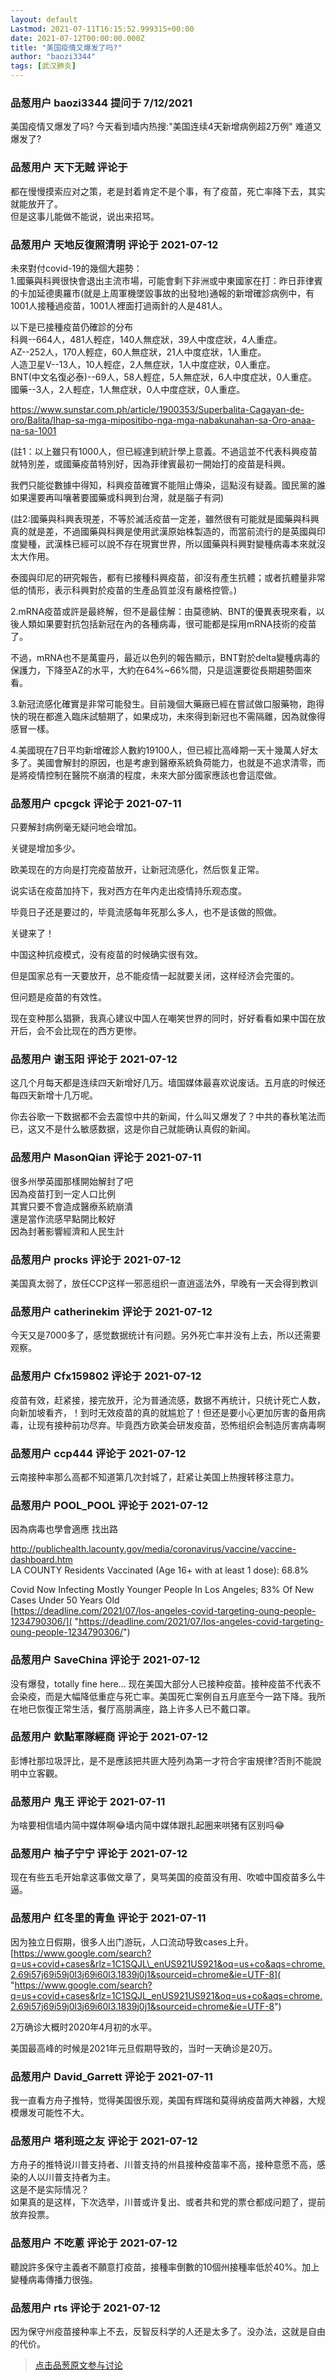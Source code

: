 ```yaml
---
layout: default
Lastmod: 2021-07-11T16:15:52.999315+00:00
date: 2021-07-12T00:00:00.000Z
title: "美国疫情又爆发了吗?"
author: "baozi3344"
tags: [武汉肺炎]
---
```



### 品葱用户 **baozi3344** 提问于 7/12/2021
    
美国疫情又爆发了吗? 今天看到墙内热搜:"美国连续4天新增病例超2万例" 难道又爆发了?
    
                

### 品葱用户 **天下无贼** 评论于 
        
都在慢慢摸索应对之策，老是封着肯定不是个事，有了疫苗，死亡率降下去，其实就能放开了。  
但是这事儿能做不能说，说出来招骂。
        
                

### 品葱用户 **天地反復照清明** 评论于 2021-07-12
        
未來對付covid-19的幾個大趨勢：  
1.國藥與科興很快會退出主流市場，可能會剩下非洲或中東國家在打：昨日菲律賓的卡加延德奧羅市(就是上周軍機墜毀事故的出發地)通報的新增確診病例中，有1001人接種過疫苗，1001人裡面打過兩針的人是481人。  
  
以下是已接種疫苗仍確診的分布  
科興--664人，481人輕症，140人無症狀，39人中度症狀，4人重症。  
AZ--252人，170人輕症，60人無症狀，21人中度症狀，1人重症。  
人造卫星V--13人，10人輕症，2人無症狀，1人中度症狀，0人重症。  
BNT(中文名復必泰)--69人，58人輕症，5人無症狀，6人中度症狀，0人重症。  
國藥--3人，2人輕症，1人無症狀，0人中度症狀，0人重症。  
  
https://www.sunstar.com.ph/article/1900353/Superbalita-Cagayan-de-oro/Balita/Ihap-sa-mga-mipositibo-nga-mga-nabakunahan-sa-Oro-anaa-na-sa-1001  
  
(註1：以上雖只有1000人，但已經達到統計學上意義。不過這並不代表科興疫苗就特別差，或國藥疫苗特別好，因為菲律賓最初一開始打的疫苗是科興。  
  
我們只能從數據中得知，科興疫苗確實不能阻止傳染，這點沒有疑義。國民黨的誰如果還要再叫嚷著要國藥或科興到台灣，就是腦子有洞)  
  
(註2:國藥與科興表現差，不等於滅活疫苗一定差，雖然很有可能就是國藥與科興真的就是差，不過國藥與科興是使用武漢原始株製造的，而當前流行的是英國與印度變種，武漢株已經可以說不存在現實世界，所以國藥與科興對變種病毒本來就沒太大作用。  
  
泰國與印尼的研究報告，都有已接種科興疫苗，卻沒有產生抗體；或者抗體量非常低的情形，表示科興對於疫苗的生產品質並沒有嚴格控管。)  
  
2.mRNA疫苗或許是最終解，但不是最佳解：由莫德納、BNT的優異表現來看，以後人類如果要對抗包括新冠在內的各種病毒，很可能都是採用mRNA技術的疫苗了。  
  
不過，mRNA也不是萬靈丹，最近以色列的報告顯示，BNT對於delta變種病毒的保護力，下降至AZ的水平，大約在64%~66%間，只是這還要從長期趨勢圖來看。  
  
3.新冠流感化確實是非常可能發生。目前幾個大藥廠已經在嘗試做口服藥物，跑得快的現在都進入臨床試驗期了，如果成功，未來得到新冠也不需隔離，因為就像得感冒一樣。  
  
4.美國現在7日平均新增確診人數約19100人，但已經比高峰期一天十幾萬人好太多了。美國會解封的原因，也是考慮到醫療系統負荷能力，也就是不追求清零，而是將疫情控制在醫院不崩潰的程度，未來大部分國家應該也會這麼做。
        
                

### 品葱用户 **cpcgck** 评论于 2021-07-11
        
只要解封病例毫无疑问地会增加。  
  
关键是增加多少。  
  
欧美现在的方向是打完疫苗放开，让新冠流感化，然后恢复正常。  
  
说实话在疫苗加持下，我对西方在年内走出疫情持乐观态度。  
  
毕竟日子还是要过的，毕竟流感每年死那么多人，也不是该做的照做。  
  
关键来了！  
  
中国这种抗疫模式，没有疫苗的时候确实很有效。  
  
但是国家总有一天要放开，总不能疫情一起就要关闭，这样经济会完蛋的。  
  
但问题是疫苗的有效性。  
  
现在变种那么猖獗，我真心建议中国人在嘲笑世界的同时，好好看看如果中国在放开后，会不会比现在的西方更惨。
        
                

### 品葱用户 **谢玉阳** 评论于 2021-07-12
        
这几个月每天都是连续四天新增好几万。墙国媒体最喜欢说废话。五月底的时候还每四天新增十几万呢。  
  
你去谷歌一下数据都不会去震惊中共的新闻，什么叫又爆发了？中共的春秋笔法而已，这又不是什么敏感数据，这是你自己就能确认真假的新闻。
        
                

### 品葱用户 **MasonQian** 评论于 2021-07-11
        
很多州學英國那樣開始解封了吧  
因為疫苗打到一定人口比例  
其實只要不會造成醫療系統崩潰  
還是當作流感早點開比較好  
因為封著影響經濟和人民生計
        
                

### 品葱用户 **procks** 评论于 2021-07-12
        
美国真太弱了，放任CCP这样一邪恶组织一直逍遥法外，早晚有一天会得到教训
        
                

### 品葱用户 **catherinekim** 评论于 2021-07-12
        
今天又是7000多了，感觉数据统计有问题。另外死亡率并没有上去，所以还需要观察。
        
                

### 品葱用户 **Cfx159802** 评论于 2021-07-12
        
疫苗有效，赶紧接，接完放开，沦为普通流感，数据不再统计，只统计死亡人数，向新加坡看齐，！到时无效疫苗的真的就尴尬了！但还是要小心更加厉害的备用病毒，让现有接种前功尽弃。毕竟西方欧美会研发疫苗，恐怖组织会制造厉害病毒啊
        
                

### 品葱用户 **ccp444** 评论于 2021-07-12
        
云南接种率那么高都不知道第几次封城了，赶紧让美国上热搜转移注意力。
        
                

### 品葱用户 **POOL_POOL** 评论于 2021-07-12
        
因為病毒也學會適應 找出路  
  
http://publichealth.lacounty.gov/media/coronavirus/vaccine/vaccine-dashboard.htm  
LA COUNTY Residents Vaccinated (Age 16+ with at least 1 dose): 68.8%  
  
Covid Now Infecting Mostly Younger People In Los Angeles; 83% Of New Cases Under 50 Years Old  
[https://deadline.com/2021/07/los-angeles-covid-targeting-oung-people-1234790306/]( "https://deadline.com/2021/07/los-angeles-covid-targeting-oung-people-1234790306/")
        
                

### 品葱用户 **SaveChina** 评论于 2021-07-12
        
没有爆發，totally fine here... 现在美国大部分人已接种疫苗。接种疫苗不代表不会染疫，而是大幅降低重症与死亡率。美国死亡案例自五月底至今一路下降。我所在地已恢復正常生活，餐厅高朋满座，路上许多人已不戴口罩。
        
                

### 品葱用户 **欽點軍隊經商** 评论于 2021-07-12
        
彭博社那垃圾評比，是不是應該把共匪大陸列為第一才符合宇宙規律?否則不能說明中立客觀。
        
                

### 品葱用户 **鬼王** 评论于 2021-07-11
        
为啥要相信墙内简中媒体啊😂墙内简中媒体跟扎起圈来哄猪有区别吗😂
        
                

### 品葱用户 **柚子宁宁** 评论于 2021-07-12
        
现在有些五毛开始拿这事做文章了，臭骂美国的疫苗没有用、吹嘘中国疫苗多么牛逼。
        
                

### 品葱用户 **红冬里的青鱼** 评论于 2021-07-11
        
因为独立日假期，很多人出门游玩，人口流动导致cases上升。  
[https://www.google.com/search?q=us+covid+cases&rlz=1C1SQJL\_enUS921US921&oq=us+co&aqs=chrome.2.69i57j69i59j0l3j69i60l3.1839j0j1&sourceid=chrome&ie=UTF-8]( "https://www.google.com/search?q=us+covid+cases&rlz=1C1SQJL_enUS921US921&oq=us+co&aqs=chrome.2.69i57j69i59j0l3j69i60l3.1839j0j1&sourceid=chrome&ie=UTF-8")  
  
2万确诊大概时2020年4月初的水平。  
  
美国最高峰的时候是2021年元旦假期导致的，当时一天确诊是20万。
        
                

### 品葱用户 **David_Garrett** 评论于 2021-07-11
        
我一直看方舟子推特，觉得美国很乐观，美国有辉瑞和莫得纳疫苗两大神器，大规模爆发可能性不大。
        
                

### 品葱用户 **塔利班之友** 评论于 2021-07-12
        
方舟子的推特说川普支持者、川普支持的州县接种疫苗率不高，接种意愿不高，感染的人以川普支持者为主。  
这是不是实际情况？  
如果真的是这样，下次选举，川普或许复出、或者共和党的票仓都成问题了，提前放弃投票。
        
                

### 品葱用户 **不吃蔥** 评论于 2021-07-12
        
聽說許多保守主義者不願意打疫苗，接種率倒數的10個州接種率低於40%。加上變種病毒傳播力很強。
        
                

### 品葱用户 **rts** 评论于 2021-07-12
        
因为保守州疫苗接种率上不去，反智反科学的人还是太多了。没办法，这就是自由的代价。
        
                





> [点击品葱原文参与讨论](https://pincong.rocks/question/40152)

